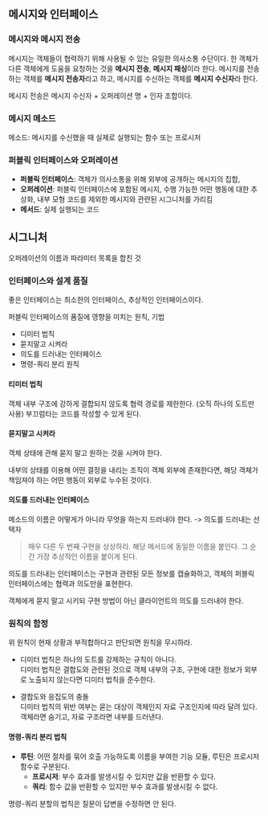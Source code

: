 ## 메시지와 인터페이스

### 메시지와 메시지 전송

메시지는 객체들이 협력하기 위해 사용될 수 있는 유일한 의사소통 수단이다. 한 객체가 다른 객체에게 도움을 요청하는 것을 **메시지 전송**, **메시지 패싱**이라 한다.
메시지를 전송하는 객체를 **메시지 전송자**라고 하고, 메시지를 수신하는 객체를 **메시지 수신자**라 한다.

메시지 전송은 메시지 수신자 + 오퍼레이션 명 + 인자 조합이다.

### 메시지 메소드

메소드: 메시지를 수신했을 때 실제로 실행되는 함수 또는 프로시저

### 퍼블릭 인터페이스와 오퍼레이션

- **퍼블릭 인터페이스**: 객체가 의사소통을 위해 외부에 공개하는 메시지의 집합,
- **오퍼레이션**: 퍼블릭 인터페이스에 포함된 메시지, 수행 가능한 어떤 행동에 대한 추상화, 내부 모형 코드를 제외한 메시지와 관련된 시그니처를 가리킴
- **메서드**: 실제 실행되는 코드

## 시그니처

오퍼레이션의 이름과 파라미터 목록을 합친 것

### 인터페이스와 설계 품질

좋은 인터페이스는 최소한의 인터페이스, 추상적인 인터페이스이다.

퍼블릭 인터페이스의 품질에 영향을 미치는 원칙, 기법

- 디미터 법칙
- 묻지말고 시켜라
- 의도를 드러내는 인터페이스
- 명령-쿼리 분리 원칙

#### 티미터 법칙

객체 내부 구조에 강하게 결합되지 않도록 협력 경로를 제한한다. (오직 하나의 도트만 사용) 부끄럼타는 코드를 작성할 수 있게 된다.

#### 묻지말고 시켜라

객체 상태에 관해 묻지 말고 원하는 것을 시켜야 한다.

내부의 상태를 이용해 어떤 결정을 내리는 조직이 객체 외부에 존재한다면, 해당 객체가 책임져야 하는 어떤 행동이 외부로 누수된 것이다.

#### 의도를 드러내는 인터페이스

메소드의 이름은 어떻게가 아니라 무엇을 하는지 드러내야 한다. -> 의도를 드러내는 선택자

> 매우 다른 두 번째 구현을 상상하라. 해당 메서드에 동일한 이름을 붙인다. 그 순간 가장 추상적인 이름을 붙이게 된다.

의도를 드러내는 인터페이스는 구현과 관련된 모든 정보를 캡슐화하고, 객체의 퍼블릭 인터페이스에는 협력과 의도만을 표현한다.

객체에게 묻지 말고 시키되 구현 방법이 아닌 클라이언트의 의도를 드러내야 한다.

### 원칙의 함정

위 원칙이 현재 상황과 부적합하다고 판단되면 원칙을 무시하라.

- 디미터 법칙은 하나의 도트를 강제하는 규칙이 아니다.</br>
디미터 법칙은 결합도와 관련된 것으로 객체 내부의 구조, 구현에 대한 정보가 외부로 노출되지 않는다면 디미터 법칙을 준수한다.

- 결합도와 응집도의 충돌</br>
디미터 법칙의 위반 여부는 묻는 대상이 객체인지 자료 구조인지에 따라 달려 있다.
객체라면 숨기고, 자료 구조라면 내부를 드러낸다.

#### 명령-쿼리 분리 법칙

- **루틴**: 어떤 절차를 묶어 호출 가능하도록 이름을 부여한 기능 모듈, 루틴은 프로시저 함수로 구분된다.
  - **프로시저**: 부수 효과를 발생시킬 수 있지만 값을 반환할 수 있다.
  - **쿼리**: 함수 값을 반환할 수 있지만 부수 효과를 발생시킬 수 없다.

명령-쿼리 분할의 법칙은 질문이 답변을 수정하면 안 된다.
